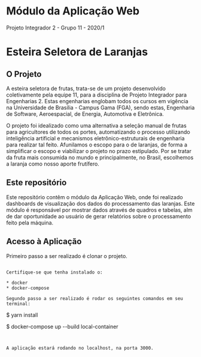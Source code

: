 
# Módulo da Aplicação Web
Projeto Integrador 2 - Grupo 11 - 2020/1

# Esteira Seletora de Laranjas

## O Projeto

A esteira seletora de frutas, trata-se de um projeto desenvolvido coletivamente pela equipe 11, para a disciplina de Projeto Integrador para Engenharias 2. Estas engenharias englobam todos os cursos em vigência na Universidade de Brasília - Campus Gama (FGA), sendo estas, Engenharia de Software, Aeroespacial, de Energia, Automotiva e Eletrônica. 

O projeto foi idealizado como uma alternativa a seleção manual de frutas para agricultores de todos os portes, automatizando o processo utilizando inteligência artificial e mecanismos eletrônico-estruturais de engenharia para realizar tal feito. Afunilamos o escopo para o de laranjas, de forma a simplificar o escopo e viabilizar o projeto no prazo estipulado. Por se tratar da fruta mais consumida no mundo e principalmente, no Brasil, escolhemos a laranja como nosso aporte frutífero.

## Este repositório

Este repositório contêm o módulo da Aplicação Web, onde foi realizado dashboards de visualização dos dados do processamento das laranjas. Este módulo é responsável por mostrar dados através de quadros e tabelas, alm de dar oportunidade ao usuário de gerar relatórios sobre o processamento feito pela máquina.  


## Acesso à Aplicação

Primeiro passo a ser realizado é clonar o projeto.

```

Certifique-se que tenha instalado o:

* docker 
* docker-compose 

Segundo passo a ser realizado é rodar os seguintes comandos em seu terminal:
```
$ yarn install

$ docker-compose up --build local-container 

```


A aplicação estará rodando no localhost, na porta 3000.
